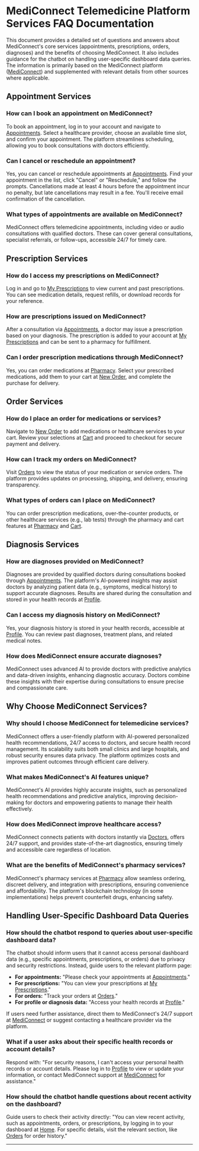 # MediConnect Telemedicine Platform Services FAQ Documentation

This document provides a detailed set of questions and answers about MediConnect's core services (appointments, prescriptions, orders, diagnoses) and the benefits of choosing MediConnect. It also includes guidance for the chatbot on handling user-specific dashboard data queries. The information is primarily based on the MediConnect platform ([MediConnect](https://mediconnect-health.vercel.app/)) and supplemented with relevant details from other sources where applicable.

## Appointment Services

### How can I book an appointment on MediConnect?

To book an appointment, log in to your account and navigate to [Appointments](https://mediconnect-health.vercel.app/dashboard/appointments). Select a healthcare provider, choose an available time slot, and confirm your appointment. The platform streamlines scheduling, allowing you to book consultations with doctors efficiently.

### Can I cancel or reschedule an appointment?

Yes, you can cancel or reschedule appointments at [Appointments](https://mediconnect-health.vercel.app/dashboard/appointments). Find your appointment in the list, click "Cancel" or "Reschedule," and follow the prompts. Cancellations made at least 4 hours before the appointment incur no penalty, but late cancellations may result in a fee. You'll receive email confirmation of the cancellation.

### What types of appointments are available on MediConnect?

MediConnect offers telemedicine appointments, including video or audio consultations with qualified doctors. These can cover general consultations, specialist referrals, or follow-ups, accessible 24/7 for timely care.

## Prescription Services

### How do I access my prescriptions on MediConnect?

Log in and go to [My Prescriptions](https://mediconnect-health.vercel.app/dashboard/my-prescriptions) to view current and past prescriptions. You can see medication details, request refills, or download records for your reference.

### How are prescriptions issued on MediConnect?

After a consultation via [Appointments](https://mediconnect-health.vercel.app/dashboard/appointments), a doctor may issue a prescription based on your diagnosis. The prescription is added to your account at [My Prescriptions](https://mediconnect-health.vercel.app/dashboard/my-prescriptions) and can be sent to a pharmacy for fulfillment.

### Can I order prescription medications through MediConnect?

Yes, you can order medications at [Pharmacy](https://mediconnect-health.vercel.app/dashboard/pharmacy). Select your prescribed medications, add them to your cart at [New Order](https://mediconnect-health.vercel.app/dashboard/cart/new-order), and complete the purchase for delivery.

## Order Services

### How do I place an order for medications or services?

Navigate to [New Order](https://mediconnect-health.vercel.app/dashboard/cart/new-order) to add medications or healthcare services to your cart. Review your selections at [Cart](https://mediconnect-health.vercel.app/dashboard/cart) and proceed to checkout for secure payment and delivery.

### How can I track my orders on MediConnect?

Visit [Orders](https://mediconnect-health.vercel.app/dashboard/orders) to view the status of your medication or service orders. The platform provides updates on processing, shipping, and delivery, ensuring transparency.

### What types of orders can I place on MediConnect?

You can order prescription medications, over-the-counter products, or other healthcare services (e.g., lab tests) through the pharmacy and cart features at [Pharmacy](https://mediconnect-health.vercel.app/dashboard/pharmacy) and [Cart](https://mediconnect-health.vercel.app/dashboard/cart).

## Diagnosis Services

### How are diagnoses provided on MediConnect?

Diagnoses are provided by qualified doctors during consultations booked through [Appointments](https://mediconnect-health.vercel.app/dashboard/appointments). The platform's AI-powered insights may assist doctors by analyzing patient data (e.g., symptoms, medical history) to support accurate diagnoses. Results are shared during the consultation and stored in your health records at [Profile](https://mediconnect-health.vercel.app/dashboard/profile).

### Can I access my diagnosis history on MediConnect?

Yes, your diagnosis history is stored in your health records, accessible at [Profile](https://mediconnect-health.vercel.app/dashboard/profile). You can review past diagnoses, treatment plans, and related medical notes.

### How does MediConnect ensure accurate diagnoses?

MediConnect uses advanced AI to provide doctors with predictive analytics and data-driven insights, enhancing diagnostic accuracy. Doctors combine these insights with their expertise during consultations to ensure precise and compassionate care.

## Why Choose MediConnect Services?

### Why should I choose MediConnect for telemedicine services?

MediConnect offers a user-friendly platform with AI-powered personalized health recommendations, 24/7 access to doctors, and secure health record management. Its scalability suits both small clinics and large hospitals, and robust security ensures data privacy. The platform optimizes costs and improves patient outcomes through efficient care delivery.

### What makes MediConnect's AI features unique?

MediConnect's AI provides highly accurate insights, such as personalized health recommendations and predictive analytics, improving decision-making for doctors and empowering patients to manage their health effectively.

### How does MediConnect improve healthcare access?

MediConnect connects patients with doctors instantly via [Doctors](https://mediconnect-health.vercel.app/dashboard/doctors), offers 24/7 support, and provides state-of-the-art diagnostics, ensuring timely and accessible care regardless of location.

### What are the benefits of MediConnect's pharmacy services?

MediConnect's pharmacy services at [Pharmacy](https://mediconnect-health.vercel.app/dashboard/pharmacy) allow seamless ordering, discreet delivery, and integration with prescriptions, ensuring convenience and affordability. The platform's blockchain technology (in some implementations) helps prevent counterfeit drugs, enhancing safety.

## Handling User-Specific Dashboard Data Queries

### How should the chatbot respond to queries about user-specific dashboard data?

The chatbot should inform users that it cannot access personal dashboard data (e.g., specific appointments, prescriptions, or orders) due to privacy and security restrictions. Instead, guide users to the relevant platform page:

- **For appointments:** "Please check your appointments at [Appointments](https://mediconnect-health.vercel.app/dashboard/appointments)."
- **For prescriptions:** "You can view your prescriptions at [My Prescriptions](https://mediconnect-health.vercel.app/dashboard/my-prescriptions)."
- **For orders:** "Track your orders at [Orders](https://mediconnect-health.vercel.app/dashboard/orders)."
- **For profile or diagnosis data:** "Access your health records at [Profile](https://mediconnect-health.vercel.app/dashboard/profile)."

If users need further assistance, direct them to MediConnect's 24/7 support at [MediConnect](https://mediconnect-health.vercel.app/) or suggest contacting a healthcare provider via the platform.

### What if a user asks about their specific health records or account details?

Respond with: "For security reasons, I can't access your personal health records or account details. Please log in to [Profile](https://mediconnect-health.vercel.app/dashboard/profile) to view or update your information, or contact MediConnect support at [MediConnect](https://mediconnect-health.vercel.app/) for assistance."

### How should the chatbot handle questions about recent activity on the dashboard?

Guide users to check their activity directly: "You can view recent activity, such as appointments, orders, or prescriptions, by logging in to your dashboard at [Home](https://mediconnect-health.vercel.app/dashboard/home). For specific details, visit the relevant section, like [Orders](https://mediconnect-health.vercel.app/dashboard/orders) for order history."

---
